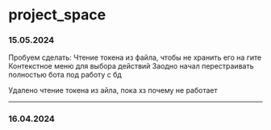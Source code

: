 # project_space


### 15.05.2024 
Пробуем сделать:
    Чтение токена из файла, чтобы не хранить его на гите
    Контекстное меню для выбора действий
Заодно начал перестраивать полностью бота под работу с бд

Удалено чтение токена из айла, пока хз почему не работает
___

### 16.04.2024
